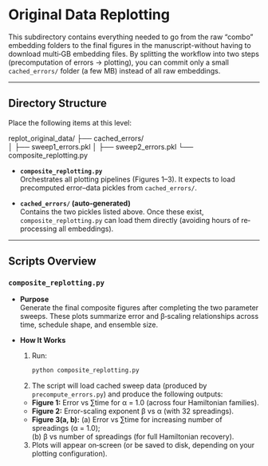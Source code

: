 # Original Data Replotting

This subdirectory contains everything needed to go from the raw “combo” embedding folders to the final figures in the manuscript-without having to download multi‐GB embedding files. By splitting the workflow into two steps (precomputation of errors → plotting), you can commit only a small `cached_errors/` folder (a few MB) instead of all raw embeddings.

---

## Directory Structure

Place the following items at this level:


replot_original_data/
├── cached_errors/                  
│   ├── sweep1_errors.pkl
│   ├── sweep2_errors.pkl
└── composite_replotting.py


- **`composite_replotting.py`**  
  Orchestrates all plotting pipelines (Figures 1–3). It expects to load precomputed error–data pickles from `cached_errors/`.

- **`cached_errors/` (auto‐generated)**  
  Contains the two pickles listed above. Once these exist, `composite_replotting.py` can load them directly (avoiding hours of re‐processing all embeddings).

---

## Scripts Overview

### `composite_replotting.py`

- **Purpose**  
  Generate the final composite figures after completing the two parameter sweeps. These plots summarize error and β‐scaling relationships across time, schedule shape, and ensemble size.

- **How It Works**   
  1. Run:
     ```bash
     python composite_replotting.py
     ```  
  2. The script will load cached sweep data (produced by `precompute_errors.py`) and produce the following outputs:  
   - **Figure 1:** Error vs ∑time for α = 1.0 (across four Hamiltonian families).  
   - **Figure 2:** Error-scaling exponent β vs α (with 32 spreadings).  
   - **Figure 3(a, b):** (a) Error vs ∑time for increasing number of spreadings (α = 1.0);  
     (b) β vs number of spreadings (for full Hamiltonian recovery).

  3. Plots will appear on‐screen (or be saved to disk, depending on your plotting configuration).
